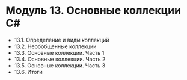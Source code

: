# Модуль 13. Основные коллекции С#

* 13.1. Определение и виды коллекций
* 13.2. Необобщенные коллекции
* 13.3. Основные коллекции. Часть 1
* 13.4. Основные коллекции. Часть 2
* 13.5. Основные коллекции. Часть 3
* 13.6. Итоги

